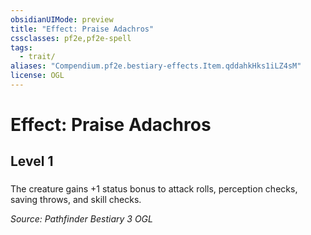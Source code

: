 ```yaml
---
obsidianUIMode: preview
title: "Effect: Praise Adachros"
cssclasses: pf2e,pf2e-spell
tags:
  - trait/
aliases: "Compendium.pf2e.bestiary-effects.Item.qddahkHks1iLZ4sM"
license: OGL
---
```

# Effect: Praise Adachros
## Level 1
### 






The creature gains +1 status bonus to attack rolls, perception checks, saving throws, and skill checks.

*Source: Pathfinder Bestiary 3*
*OGL*